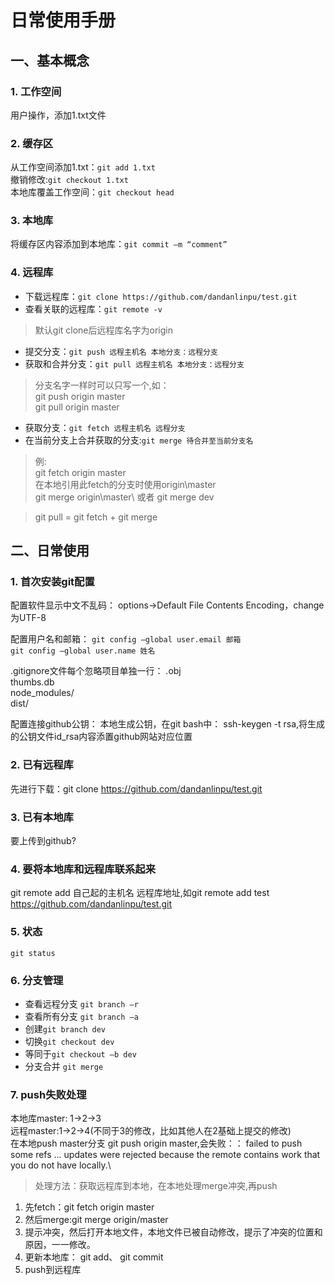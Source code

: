 # 日常使用手册
## 一、基本概念
### 1. 工作空间
用户操作，添加1.txt文件
### 2. 缓存区
从工作空间添加1.txt：`git add 1.txt`\
撤销修改:`git checkout 1.txt`\
本地库覆盖工作空间：`git checkout head`

### 3. 本地库
将缓存区内容添加到本地库：`git commit –m “comment”`
### 4. 远程库
* 下载远程库：`git clone https://github.com/dandanlinpu/test.git`
* 查看关联的远程库：`git remote -v`
>默认git clone后远程库名字为origin
* 提交分支：`git push 远程主机名 本地分支：远程分支`
* 获取和合并分支：`git pull 远程主机名 本地分支：远程分支`
>分支名字一样时可以只写一个,如：\
>git push origin master\
>git pull origin master
* 获取分支：`git fetch 远程主机名 远程分支`
* 在当前分支上合并获取的分支:`git merge 待合并至当前分支名`
>例:\
>git fetch origin master\
>在本地引用此fetch的分支时使用origin\\master \
>git merge origin\\master\ 或者 git merge dev

>git pull = git fetch + git merge
## 二、日常使用
### 1. 首次安装git配置
配置软件显示中文不乱码：
options->Default File Contents Encoding，change为UTF-8

配置用户名和邮箱：
`git config –global user.email 邮箱`\
`git config –global user.name 姓名`

.gitignore文件每个忽略项目单独一行：
.obj \
thumbs.db \
node_modules/ \
dist/

配置连接github公钥：
本地生成公钥，在git bash中： ssh-keygen -t rsa,将生成的公钥文件id_rsa内容添置github网站对应位置
### 2. 已有远程库
先进行下载：git clone https://github.com/dandanlinpu/test.git
### 3. 已有本地库
要上传到github?
### 4. 要将本地库和远程库联系起来
git remote add 自己起的主机名 远程库地址,如git remote add test https://github.com/dandanlinpu/test.git
### 5. 状态
`git status`
### 6. 分支管理
* 查看远程分支 `git branch –r `
* 查看所有分支 `git branch –a` 
* 创建`git branch dev`
* 切换`git checkout dev`
* 等同于`git checkout –b dev `
* 分支合并 `git merge `
### 7. push失败处理
本地库master: 1->2->3\
远程master:1->2->4(不同于3的修改，比如其他人在2基础上提交的修改)\
在本地push master分支 git push origin master,会失败：：
failed to push some refs … updates were rejected because the remote contains work that you do not have locally.\
>处理方法：获取远程库到本地，在本地处理merge冲突,再push
1. 先fetch：git fetch origin master
2. 然后merge:git merge origin/master
3. 提示冲突，然后打开本地文件，本地文件已被自动修改，提示了冲突的位置和原因，一一修改。
4. 更新本地库： git add、 git commit
5. push到远程库


